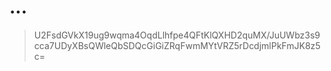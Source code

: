 # ...
> U2FsdGVkX19ug9wqma4OqdLlhfpe4QFtKlQXHD2quMX/JuUWbz3s9cca7UDyXBsQWleQbSDQcGiGiZRqFwmMYtVRZ5rDcdjmlPkFmJK8z5c=